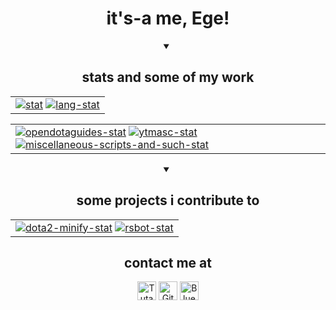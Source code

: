 <div align="center">

<h1>it's-a me, Ege!</h1>

<details open>
<summary>
<h2>stats and some of my work</h2>
</summary>

<table>
<tr>
<td>
<a href="#"><img alt="stat" src="https://github-readme-stats.vercel.app/api?username=Egezenn&show_icons=true&hide_border=true&theme=transparent&title_color=A5A&text_color=5CC&icon_color=A5A&disable_animations=true&hide_rank=true&number_format=long&custom_title=Egezenn&hide_title=true"></a>
<a href="#"><img alt="lang-stat" src="https://github-readme-stats.vercel.app/api/top-langs/?username=Egezenn&show_icons=true&hide_border=true&theme=transparent&title_color=A5A&text_color=5CC&icon_color=A5A&disable_animations=true&size_weight=0.5&count_weight=0.5&langs_count=20&layout=compact&hide_title=true"></a>
</td>
</tr>
</table>

<table>
<tr>
<td>
<a href="https://github.com/Egezenn/OpenDotaGuides"><img alt="opendotaguides-stat" src="https://github-readme-stats.vercel.app/api/pin/?username=Egezenn&repo=OpenDotaGuides&show_icons=true&hide_border=true&theme=transparent&title_color=A5A&text_color=5CC&icon_color=A5A&disable_animations=true"></a>
<a href="https://github.com/Egezenn/YTMASC"><img alt="ytmasc-stat" src="https://github-readme-stats.vercel.app/api/pin/?username=Egezenn&repo=YTMASC&show_icons=true&hide_border=true&theme=transparent&title_color=A5A&text_color=5CC&icon_color=A5A&disable_animations=true"></a>
<a href="https://github.com/Egezenn/Miscellaneous-scripts-and-such"><img alt="miscellaneous-scripts-and-such-stat" src="https://github-readme-stats.vercel.app/api/pin/?username=Egezenn&repo=Miscellaneous-scripts-and-such&show_icons=true&hide_border=true&theme=transparent&title_color=A5A&text_color=5CC&icon_color=A5A&disable_animations=true"></a>
</td>
</tr>
</table>
</details>

<details open>
<summary>
<h2>some projects i contribute to</h2>
</summary>

<table>
<tr>
<td>
<a href="https://github.com/Egezenn/dota2-minify"><img alt="dota2-minify-stat" src="https://github-readme-stats.vercel.app/api/pin/?username=Egezenn&repo=dota2-minify&show_icons=true&hide_border=true&theme=transparent&title_color=A5A&text_color=5CC&icon_color=A5A&disable_animations=true"></a>
<a href="https://github.com/SDClowen/RSBot"><img alt="rsbot-stat" src="https://github-readme-stats.vercel.app/api/pin/?username=SDClowen&repo=RSBot&show_icons=true&hide_border=true&theme=transparent&title_color=A5A&text_color=5CC&icon_color=A5A&disable_animations=true"></a>
</td>
</tr>
</table>
</details>

<h2>contact me at</h2>

<a href="mailto:egezenn@tutanota.com"><img title="Tuta" alt="Tuta" height="30" src="https://img.shields.io/badge/tuta-840010?style=for-the-badge&logo=tuta&logoColor=white"/></a>
<a href="https://github.com/Egezenn"><img title="GitHub" alt="GitHub" height="30" src="https://img.shields.io/badge/github-000000.svg?&style=for-the-badge&logo=github&logoColor=white"/></a>
<a href="https://bsky.app/profile/egezenn.bsky.social"><img title="Bluesky" alt="Bluesky" height="30" src="https://img.shields.io/badge/bluesky-0285FF.svg?&style=for-the-badge&logo=bluesky&logoColor=white"/></a>

</div>
